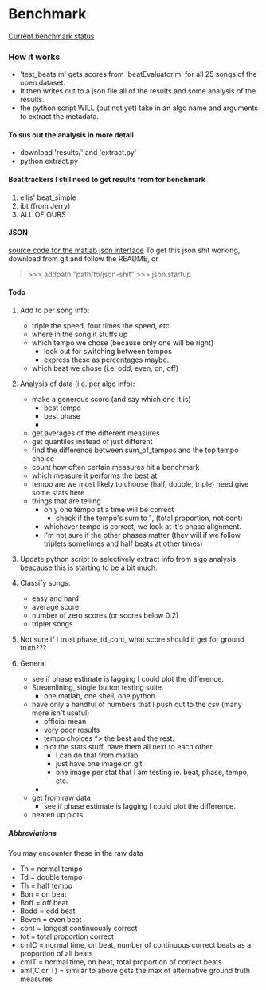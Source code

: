 # Benchmark
[Current benchmark status](./scores.csv "fuck off")

### How it works
* 'test_beats.m' gets scores from 'beatEvaluator.m' for all 25 songs of the open dataset.
* It then writes out to a json file all of the results and some analysis of the results.
* the python script WILL (but not yet) take in an algo name and arguments to extract the metadata.

#### To sus out the analysis in more detail
* download 'results/' and 'extract.py'
* python extract.py <algo name> <regex pattern for scraping the results>

#### Beat trackers I still need to get results from for benchmark
1. ellis' beat_simple
2. ibt (from Jerry)
3. ALL OF OURS

#### JSON
[source code for the matlab json interface](https://github.com/kyamagu/matlab-json "you silly cunt")
To get this json shit working, download from git and follow the README, or
> \>>> addpath "path/to/json-shit"
> \>>> json.startup

#### Todo
1. Add to per song info:
    * triple the speed, four times the speed, etc.
    * where in the song it stuffs up
    * which tempo we chose (because only one will be right)
        * look out for switching between tempos
        * express these as percentages maybe.
    * which beat we chose (i.e. odd, even, on, off)

2. Analysis of data (i.e. per algo info):
	* make a generous score (and say which one it is)
    	* best tempo
    	* best phase
    	* 
    * get averages of the different measures
    * get quantiles instead of just different 
    * find the difference between sum_of_tempos and the top tempo choice
    * count how often certain measures hit a benchmark
    * which measure it performs the best at
    * tempo are we most likely to choose (half, double, triple) need give some stats here
    * things that are telling
    	* only one tempo at a time will be correct
    		* check if the tempo's sum to 1, (total proportion, not cont)
    	* whichever tempo is correct, we look at it's phase alignment.
    	* I'm not sure if the other phases matter (they will if we follow triplets sometimes and half beats at other times)


3. Update python script to selectively extract info from algo analysis beacause this is starting to be a bit much.

4. Classify songs:
    * easy and hard
    * average score
    * number of zero scores (or scores below 0.2)
    * triplet songs
5. Not sure if I trust phase_td_cont, what score should it get for ground truth???

6. General
    * see if phase estimate is lagging I could plot the difference.
    * Streamlining, single button testing suite.
        * one matlab, one shell, one python
    * have only a handful of numbers that I push out to the csv (many more isn't useful)
        * official mean
        * very poor results
        * tempo choices     *> the best and the rest.
        * plot the stats stuff, have them all next to each other.
            * I can do that from matlab
            * just have one image on git
            * one image per stat that I am testing ie. beat, phase, tempo, etc.
        * 
    * get from raw data
        * see if phase estimate is lagging I could plot the difference.
    * neaten up plots

##### Abbreviations
You may encounter these in the raw data
* Tn = normal tempo
* Td = double tempo
* Th = half tempo
* Bon = on beat
* Boff = off beat
* Bodd = odd beat
* Beven = even beat
* cont = longest continuously correct
* tot = total proportion correct
* cmlC = normal time, on beat, number of continuous correct beats as a proportion of all beats
* cmlT = normal time, on beat, total proportion of correct beats
* aml(C or T) = similar to above gets the max of alternative ground truth measures

